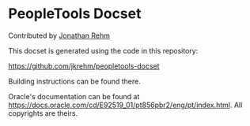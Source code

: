 PeopleTools Docset
=======================

Contributed by [Jonathan Rehm](https://github.com/jkrehm)

This docset is generated using the code in this repository:

https://github.com/jkrehm/peopletools-docset

Building instructions can be found there.

Oracle's documentation can be found at https://docs.oracle.com/cd/E92519_01/pt856pbr2/eng/pt/index.html. All copyrights are theirs.

